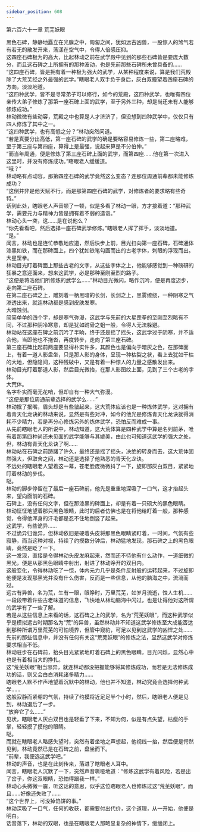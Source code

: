 ```yaml
---
sidebar_position: 608
---
```

 第六百六十一章 荒芜妖眼


黑色石碑，静静地矗立在光膜之中，匍匐之间，犹如远古凶兽，一股惊人的煞气若有若无的散发开来，荡漾在空气中，令得人倍感压抑。  
这四座石碑极为的高大，比起林动之前在武学殿中见到的那些石碑皆是要庞大数分，而且这石碑之上所拥有的那种波动，也是先前那些石碑所未曾具备的……  
“这四座石碑，皆是拥有着一种极为强大的武学，从某种程度来说，算是我们荒殿除了大荒芜经之外最强的武学。”瞎眼老人双手负于身后，灰白双瞳望着四座石碑的方向，淡淡地道。  
“这四种武学，皆不是寻常弟子可以修行，如今的荒殿，这四种武学，也唯有四位亲传大弟子修炼了那第一座石碑上面的武学，至于另外三种，却是尚还未有人能够修炼成功。”  
林动微微有些动容，荒殿之中也算是人才济济了，但没想到四种武学中，仅仅只有四人修炼了其中之一。  
“这四种武学，也有高低之分？”林动突然问道。  
“若是真要分出高低，第一座石碑的武学的确是要略容易修炼一些，第二座略难，至于第三座与第四座，算得上是最强，说起来算是不分伯仲。”  
“而当年周通，便是修炼了第三座石碑上面的武学，而第四座……他在第一次进入这里时，并没有修炼成功。”瞎眼老人缓缓道。  
“哦？”  
林动略有点动容，那第四座石碑的武学竟然这么变态？连那位周通前辈都未能修炼成功？  
“这倒并非是他天赋不行，而是那第四座石碑的武学，对修炼者的要求略有些奇特。”  
话到此处，瞎眼老人声音顿了一顿，似是多看了林动一眼，方才接着道：“那种武学，需要元力与精神力皆是拥有着不弱的造诣。”  
林动心头一突，这……是在说他么？  
“你先看看吧，然后选择一座石碑武学修炼。”瞎眼老人挥了挥手，淡淡地道。  
“是。”  
闻言，林动也是连忙恭敬地应道，然后快步上前，目光扫向第一座石碑，石碑通体漆黑如铁，而在那碑面上，四个犹如铁笔勾画而出的古老字体，刺眼的浮现而出。  
大星罡拳。  
林动目光盯着碑面上那些古老的文字，从这些字体之上，他能够感觉到一种磅礴的狂暴之意迎面来，想来这武学，必是那种至刚至烈的路子。  
“这便是蒋浩他们所修炼的武学么……”林动目光微闪，略作沉吟，便是再度迈步，走向第二座石碑。  
在第二座石碑之上，雕刻着一柄黑暗的长剑，长剑之上，黑雾缭绕，一种阴寒之气渗透出来，就连林动都是感到皮肤发寒。  
大暗蚀剑。  
简简单单的四个字，却是寒气弥漫，这武学与先前的大星罡拳的至刚至烈略有不同，不过那种阴冷寒意，却是犹如跗骨之蛆一般，令得人无法躲避。  
林动站在这座石碑之前沉吟了半晌，终于还是摇了摇头，这武学过于阴寒，并不适合他，当即他也不拖沓，再度转步，走向了第三座石碑。  
第三座石碑比起前两座要显得朴实许多，其颜色也是偏向于暗灰之色，在那碑面上，有着一道人影盘坐，只是那人影的身体，呈现一种枯裂之状，看上去犹如干枯的大地，但隐隐间，这种残破中，又是有着一种惊人的力量之感散发出来。  
林动目光盯着那道人影，然后目光微抬，在那人影图纹上面，见到了三个古老的字体。  
大荒体。  
名字朴实而毫无花哨，但却自有一种大气弥漫。  
“这便是那位周通前辈选择的武学么……”  
林动抿了抿嘴，眉头却是有些皱起来，这大荒体应该也是一种炼体武学，这对拥有着青天化龙诀的林动来说，显然是有些对冲，如今的他光是修炼青天化龙诀就得消耗不少精力，若是再分心修炼另外的炼体武学，恐怕反而难成一事。  
从先前瞎眼老人的所说中，林动知道，这大荒体算是四种武学中算是名列前茅，唯有着那第四种尚还未见面的武学能够与其媲美，由此也可知道这武学的强大之处，但，林动有青天化龙诀了啊……  
林动站在石碑之前踌躇了许久，最终还是摇了摇头，决绝的转身而去，这大荒体固然强大，但取舍之间，林动还是选择了他熟悉的青天化龙诀。  
不远处的瞎眼老人望着这一幕，苍老脸庞微微抖了一下，旋即那灰白双目，紧紧地盯着林动的步伐。  
哒。  
林动的脚步停留在了最后一座石碑前，他先是重重地深吸了一口气，这才抬起头来，望向面前的石碑。  
石碑上，没有任何文字，但在那漆黑的碑面上，却是有着一只硕大的黑色眼睛。  
林动怔怔地望着那只黑色眼睛，此时的后者仿佛也是在将他给盯着一般，那种感觉，令得他浑身的汗毛都是忍不住地倒竖了起来。  
这武学，有些诡异……  
不过诡异归诡异，但林动依旧是硬着头皮将那黑色眼睛紧盯着，一时间，气氛有些寂静，而当这种对视，持续了约摸数分钟后，林动猛地发现，那石碑之上的黑色眼睛，竟然是眨了一下。  
这一发现，直接是令得林动头皮发麻起来，然而还不待他有什么动作，一道细微的黑光，便是从那黑色眼睛中射出，射进了林动睁开的双目内。  
这般变化，令得林动吃了一惊，体内元力几乎是条件反射般的运转起来，不过旋即他便是发现那黑光并没有什么伤害，反而是一些信息，从他的脑海之中，流淌而过。  
远古有异兽，名为荒，生有一眼，眼睁时，万里荒芜，如岁月流逝，蚀人生机……  
一段段带着许些古老味道的信息，飞快地从林动脑海中闪过，也是让得他对这所谓的武学有了一些了解。  
若是从这些信息上来看的话，这石碑之上的武学，名为“荒芜妖眼”，而这种武学似乎是模拟远古时期那名为“荒”的异兽，虽然林动并不知道这武学修炼至大成能否达到那种所谓万里荒芜的可怕境界，但管中窥豹，可足以见到这武学的凶悍之处……  
先前的那些信息中，并没有任何有关这“荒芜妖眼”的修炼之法，显然这武学对修炼要求相当不低。  
林动驻步在石碑前，抬头目光紧紧地盯着石碑上的黑色眼睛，目光闪烁，显然心中也是有着相当大的挣扎。  
这“荒芜妖眼”相当邪异，就连林动都没把握能够将其修炼成功，而若是无法修炼成功的话，则又会白白消耗诸多精力……  
瞎眼老人默不作声地望着沉默中的林动，他也并不知道，林动究竟会选择何种武学……  
这般寂静而紧绷的气氛，持续了约摸将近足足半个小时，然后，瞎眼老人便是见到，林动退后了一步。  
“放弃它了么……”  
见状，瞎眼老人灰白双目也是轻垂了下来，不知为何，似是有点失望，枯瘦的手掌，轻轻摸了摸他的眼睛。  
哒。  
而就在瞎眼老人略感失望时，突然有着坐地之声想起，他视线一抬，然后便是愕然见到，林动竟然已是在石碑之前，盘坐而下。  
“前辈，我便选这武学吧。”  
林动的声音，也是在此刻传来，落进了瞎眼老人耳中。  
闻言，瞎眼老人沉默了一下，突然声音嘶哑地道：“修炼这武学有着风险，若是出了岔子，你这双眼睛，恐怕得跟我一样。”  
林动心头微微一震，听这话的意思，似乎这位瞎眼老人也修炼过这“荒芜妖眼”，而且……好像还失败了……  
“这个世界上，可没掉馅饼的事。”  
林动深吸了一口气，任何的收获，都需要付出代价，这个道理，从一开始，他便是明白。  
话音落下，林动的双眼，也是在瞎眼老人那略显复杂的神情下，缓缓闭上。  
  
  
